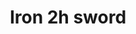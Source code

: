 ---
layout: item
title: Iron 2h sword
item-id: 1309
datatable: true
id: 1309
name: "Iron 2h sword"
monsters:
  - id: 2085
    name: "Ice giant"
    combat_level: 53
    wiki_url: "https://oldschool.runescape.wiki/w/Ice_giant#Level_53"
    drops:
      - quantity: "1"
        rarity: 0.0390625
    image: "https://oldschool.runescape.wiki/images/9/96/Ice_giant.png?20915"
---